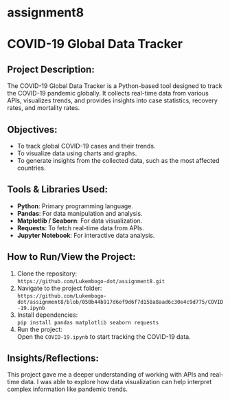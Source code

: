 # assignment8

# COVID-19 Global Data Tracker

## Project Description:
The COVID-19 Global Data Tracker is a Python-based tool designed to track the COVID-19 pandemic globally. It collects real-time data from various APIs, visualizes trends, and provides insights into case statistics, recovery rates, and mortality rates.

## Objectives:
- To track global COVID-19 cases and their trends.
- To visualize data using charts and graphs.
- To generate insights from the collected data, such as the most affected countries.

## Tools & Libraries Used:
- **Python**: Primary programming language.
- **Pandas**: For data manipulation and analysis.
- **Matplotlib / Seaborn**: For data visualization.
- **Requests**: To fetch real-time data from APIs.
- **Jupyter Notebook**: For interactive data analysis.

## How to Run/View the Project:
1. Clone the repository:  
   `https://github.com/Lukembogo-dot/assignment8.git`
2. Navigate to the project folder:  
   `https://github.com/Lukembogo-dot/assignment8/blob/050b44b917d6ef9d6f7d158a8aad6c30e4c9d775/COVID-19.ipynb`
3. Install dependencies:  
   `pip install pandas matplotlib seaborn requests`
4. Run the project:  
   Open the `COVID-19.ipynb` to start tracking the COVID-19 data.

## Insights/Reflections:
This project gave me a deeper understanding of working with APIs and real-time data. I was able to explore how data visualization can help interpret complex information like pandemic trends.
